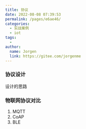 ```yaml
---
title: 协议
date: 2022-08-08 07:39:53
permalink: /pages/e6ae46/
categories:
  - 实战案例
  - iot
tags:
  - 
author: 
  name: Jorgen
  link: https://gitee.com/jorgenme
---
```

### 协议设计

设计的思路

### 物联网协议对比

1. MQTT
2. CoAP
3. BLE